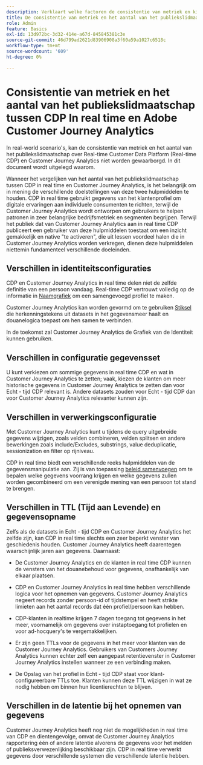 ```yaml
---
description: Verklaart welke factoren de consistentie van metriek en kijkcijfers van het publiekslidmaatschap tussen Real-time Customer Data Platform (in real time CDP) en Customer Journey Analytics beïnvloeden.
title: De consistentie van metriek en het aantal van het publiekslidmaatschap tussen CDP In real time en Customer Journey Analytics
role: Admin
feature: Basics
exl-id: 13d972bc-3d32-414e-a67d-845845381c3e
source-git-commit: 46d799ad2621d83906908a3f60a59a1027c6518c
workflow-type: tm+mt
source-wordcount: '609'
ht-degree: 0%

---
```



# Consistentie van metriek en het aantal van het publiekslidmaatschap tussen CDP In real time en Adobe Customer Journey Analytics

In real-world scenario&#39;s, kan de consistentie van metriek en het aantal van het publiekslidmaatschap over Real-time Customer Data Platform (Real-time CDP) en Customer Journey Analytics niet worden gewaarborgd. In dit document wordt uitgelegd waarom.

Wanneer het vergelijken van het aantal van het publiekslidmaatschap tussen CDP in real time en Customer Journey Analytics, is het belangrijk om in mening de verschillende doelstellingen van deze twee hulpmiddelen te houden. CDP in real time gebruikt gegevens van het klantenprofiel om digitale ervaringen aan individuele consumenten te richten, terwijl de Customer Journey Analytics wordt ontworpen om gebruikers te helpen patronen in zeer belangrijke bedrijfsmetriek en segmenten begrijpen. Terwijl het publiek dat van Customer Journey Analytics aan in real time CDP publiceert een gebruiker van deze hulpmiddelen toestaat om een inzicht gemakkelijk en native &quot;te activeren&quot;, die uit lessen voordeel halen die in Customer Journey Analytics worden verkregen, dienen deze hulpmiddelen niettemin fundamenteel verschillende doeleinden.

## Verschillen in identiteitsconfiguraties

CDP en Customer Journey Analytics in real time delen niet de zelfde definitie van een persoon vandaag. Real-time CDP vertrouwt volledig op de informatie in [Naamgrafiek](https://experienceleague.adobe.com/docs/platform-learn/tutorials/identities/understanding-identity-and-identity-graphs.html) om een samengevoegd profiel te maken.

Customer Journey Analytics kan worden gevormd om te gebruiken [Stiksel](../stitching/overview.md) die herkenningstekens uit datasets in het gegevensmeer haalt en douanelogica toepast om hen samen te verbinden.

In de toekomst zal Customer Journey Analytics de Grafiek van de Identiteit kunnen gebruiken.

## Verschillen in configuratie gegevensset

U kunt verkiezen om sommige gegevens in real time CDP en wat in Customer Journey Analytics te zetten; vaak, kiezen de klanten om meer historische gegevens in Customer Journey Analytics te zetten dan voor Echt - tijd CDP relevant is. Andere datasets zouden voor Echt - tijd CDP dan voor Customer Journey Analytics relevanter kunnen zijn.

## Verschillen in verwerkingsconfiguratie

Met Customer Journey Analytics kunt u tijdens de query uitgebreide gegevens wijzigen, zoals velden combineren, velden splitsen en andere bewerkingen zoals include/Excludes, substrings, value deduplicatie, sessionization en filter op rijniveau.

CDP in real time biedt een verschillende reeks hulpmiddelen van de gegevensmanipulatie aan. Zij is van toepassing [beleid samenvoegen](https://experienceleague.adobe.com/docs/experience-platform/profile/merge-policies/overview.html) om te bepalen welke gegevens voorrang krijgen en welke gegevens zullen worden gecombineerd om een verenigde mening van een persoon tot stand te brengen.

## Verschillen in TTL (Tijd aan Levende) en gegevensopname

Zelfs als de datasets in Echt - tijd CDP en Customer Journey Analytics het zelfde zijn, kan CDP in real time slechts een zeer beperkt venster van geschiedenis houden. Customer Journey Analytics heeft daarentegen waarschijnlijk jaren aan gegevens. Daarnaast:

* De Customer Journey Analytics en de klanten in real time CDP kunnen de vensters van het douanebehoud voor gegevens, onafhankelijk van elkaar plaatsen.

* CDP en Customer Journey Analytics in real time hebben verschillende logica voor het opnemen van gegevens. Customer Journey Analytics negeert records zonder persoon-id of tijdstempel en heeft strikte limieten aan het aantal records dat één profiel/persoon kan hebben.

* CDP-klanten in realtime krijgen 7 dagen toegang tot gegevens in het meer, voornamelijk om gegevens over instaptoegang tot profielen en voor ad-hocquery&#39;s te vergemakkelijken.

* Er zijn geen TTLs voor de gegevens in het meer voor klanten van de Customer Journey Analytics. Gebruikers van Customers Journey Analytics kunnen echter zelf een aangepast retentievenster in Customer Journey Analytics instellen wanneer ze een verbinding maken.

* De Opslag van het profiel in Echt - tijd CDP staat voor klant-configureerbare TTLs toe. Klanten kunnen deze TTL wijzigen in wat ze nodig hebben om binnen hun licentierechten te blijven.

## Verschillen in de latentie bij het opnemen van gegevens

Customer Journey Analytics heeft nog niet de mogelijkheden in real time van CDP en dientengevolge, omvat de Customer Journey Analytics rapportering één of andere latentie alvorens de gegevens voor het melden of publieksverwezenlijking beschikbaar zijn. CDP in real time verwerkt gegevens door verschillende systemen die verschillende latentie hebben.
